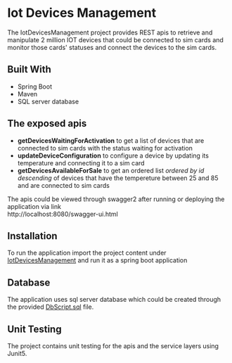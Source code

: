 # Iot Devices Management
The IotDevicesManagement project provides REST apis to retrieve and manipulate 2 million IOT devices that could be connected to sim cards and monitor those cards' statuses and connect the devices to the sim cards.

## Built With
- Spring Boot
- Maven
- SQL server database

## The exposed apis
- **getDevicesWaitingForActivation** to get a list of devices that are connected to sim cards with the status waiting for activation
- **updateDeviceConfiguration** to configure a device by updating its temperature and connecting it to a sim card
- **getDevicesAvailableForSale** to get an ordered list *ordered by id descending* of devices that have the tempereture between 25 and 85 and are connected to sim cards

The apis could be viewed through swagger2 after running or deploying the application via link  
http://localhost:8080/swagger-ui.html

## Installation
To run the application import the project content under [IotDevicesManagement](IotDevicesManagement) and run it as a spring boot application

## Database
The application uses sql server database which could be created through the provided [DbScript.sql](DbScript.sql) file.

## Unit Testing   
The project contains unit testing for the apis and the service layers using Junit5.

